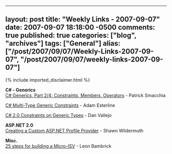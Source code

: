  ---
  layout: post
  title: "Weekly Links - 2007-09-07"
  date: 2007-09-07 18:18:00 -0500
  comments: true
  published: true
  categories: ["blog", "archives"]
  tags: ["General"]
  alias: ["/post/2007/09/07/Weekly-Links-2007-09-07", "/post/2007/09/07/weekly-links-2007-09-07"]
  ---
<!-- more -->
{% include imported_disclaimer.html %}
<P><STRONG>C# - Generics<BR></STRONG><A href="http://www.codeguru.com/csharp/sample_chapter/article.php/c11673/">C# Generics, Part 2/4: Constraints, Members, Operators</A>&nbsp;- Patrick Smacchia</P>
<P><A href="http://adamesterline.com/2007/03/08/c-multi-type-generic-constraints/">C# Multi-Type Generic Constraints</A> - Adam Esterline</P>
<P><A href="http://blogs.msdn.com/danvallejo/archive/2004/10/14/242515.aspx">C# 2.0 Constraints on Generic Types</A> -&nbsp;Dan Vallejo</P>
<P><STRONG>ASP.NET 2.0<BR></STRONG><A href="http://www.theserverside.net/tt/articles/showarticle.tss?id=CreatingProfileProvider">Creating a Custom ASP.NET Profile Provider</A>&nbsp;- Shawn Wildermuth</P>
<P><STRONG>Misc.<BR></STRONG><A href="http://www.secretgeek.net/25steps.asp">25 steps for building a Micro-ISV</A> - Leon Bambrick</P>
